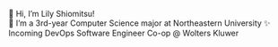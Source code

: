 👋 Hi, I’m Lily Shiomitsu!\
🌱 I’m a 3rd-year Computer Science major at Northeastern University
✨ Incoming DevOps Software Engineer Co-op @ Wolters Kluwer
<!---
lilyshiomitsu/lilyshiomitsu is a ✨ special ✨ repository because its `README.md` (this file) appears on your GitHub profile.
You can click the Preview link to take a look at your changes.
--->
